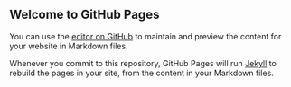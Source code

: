 ## Welcome to GitHub Pages

You can use the [editor on GitHub](https://github.com/scottwoodall/ameliawoodall.com/edit/master/README.md) to maintain and preview the content for your website in Markdown files.

Whenever you commit to this repository, GitHub Pages will run [Jekyll](https://jekyllrb.com/) to rebuild the pages in your site, from the content in your Markdown files.
